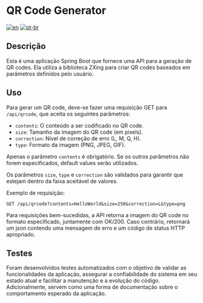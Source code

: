 # QR Code Generator

[![en](https://img.shields.io/badge/lang-en-red.svg)](./README.md) [![pt-br](https://img.shields.io/badge/lang-pt--br-green.svg)](./README.pt-br.md)

## Descrição

Esta é uma aplicação Spring Boot que fornece uma API para a geração de QR codes. Ela utiliza a biblioteca ZXing para criar QR codes baseados em parâmetros definidos pelo usuário.

## Uso

Para gerar um QR code, deve-se fazer uma requisição GET para `/api/qrcode`, que aceita os seguintes parâmetros:

- `contents`: O conteúdo a ser codificado no QR code.
- `size`: Tamanho da imagem do QR code (em pixels).
- `correction`: Nível de correção de erro (L, M, Q, H).
- `type`: Formato da imagem (PNG, JPEG, GIF).

Apenas o parâmetro `contents` é obrigatório. Se os outros parâmetros não forem especificados, default values serão utilizados.

Os parâmetros `size`, `type` e `correction` são validados para garantir que estejam dentro da faixa aceitável de valores.

Exemplo de requisição:

```
GET /api/qrcode?contents=HelloWorld&size=250&correction=L&type=png
```

Para requisições bem-sucedidas, a API retorna a imagem do QR code no formato especificado, juntamente com OK/200. Caso contrário, retornará um json contendo uma mensagem de erro e um código de status HTTP apropriado.

## Testes

Foram desenvolvidos testes automatizados com o objetivo de validar as funcionalidades da aplicação, assegurar a confiabilidade do sistema em seu estado atual e facilitar a manutenção e a evolução do código. Adicionalmente, servem como uma forma de documentação sobre o comportamento esperado da aplicação.

